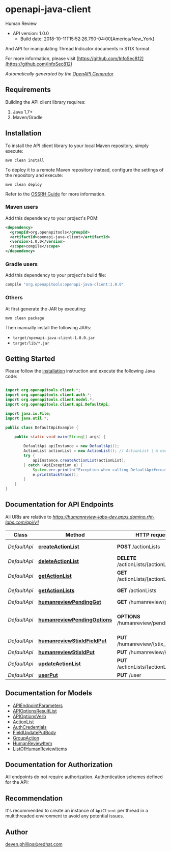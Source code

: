 # openapi-java-client

Human Review
- API version: 1.0.0
  - Build date: 2018-10-11T15:52:26.790-04:00[America/New_York]

And API for manipulating Thread Indicator documents in STIX format

  For more information, please visit [https://github.com/InfoSec812](https://github.com/InfoSec812)

*Automatically generated by the [OpenAPI Generator](https://openapi-generator.tech)*


## Requirements

Building the API client library requires:
1. Java 1.7+
2. Maven/Gradle

## Installation

To install the API client library to your local Maven repository, simply execute:

```shell
mvn clean install
```

To deploy it to a remote Maven repository instead, configure the settings of the repository and execute:

```shell
mvn clean deploy
```

Refer to the [OSSRH Guide](http://central.sonatype.org/pages/ossrh-guide.html) for more information.

### Maven users

Add this dependency to your project's POM:

```xml
<dependency>
  <groupId>org.openapitools</groupId>
  <artifactId>openapi-java-client</artifactId>
  <version>1.0.0</version>
  <scope>compile</scope>
</dependency>
```

### Gradle users

Add this dependency to your project's build file:

```groovy
compile "org.openapitools:openapi-java-client:1.0.0"
```

### Others

At first generate the JAR by executing:

```shell
mvn clean package
```

Then manually install the following JARs:

* `target/openapi-java-client-1.0.0.jar`
* `target/lib/*.jar`

## Getting Started

Please follow the [installation](#installation) instruction and execute the following Java code:

```java

import org.openapitools.client.*;
import org.openapitools.client.auth.*;
import org.openapitools.client.model.*;
import org.openapitools.client.api.DefaultApi;

import java.io.File;
import java.util.*;

public class DefaultApiExample {

    public static void main(String[] args) {
        
        DefaultApi apiInstance = new DefaultApi();
        ActionList actionList = new ActionList(); // ActionList | A new `ActionList` to be created.
        try {
            apiInstance.createActionList(actionList);
        } catch (ApiException e) {
            System.err.println("Exception when calling DefaultApi#createActionList");
            e.printStackTrace();
        }
    }
}

```

## Documentation for API Endpoints

All URIs are relative to *https://humanreview-labs-dev.apps.domino.rht-labs.com/api/v1*

Class | Method | HTTP request | Description
------------ | ------------- | ------------- | -------------
*DefaultApi* | [**createActionList**](docs/DefaultApi.md#createActionList) | **POST** /actionLists | Create a ActionList
*DefaultApi* | [**deleteActionList**](docs/DefaultApi.md#deleteActionList) | **DELETE** /actionLists/{actionListId} | Delete a ActionList
*DefaultApi* | [**getActionList**](docs/DefaultApi.md#getActionList) | **GET** /actionLists/{actionListId} | Get a ActionList
*DefaultApi* | [**getActionLists**](docs/DefaultApi.md#getActionLists) | **GET** /actionLists | List All ActionLists
*DefaultApi* | [**humanreviewPendingGet**](docs/DefaultApi.md#humanreviewPendingGet) | **GET** /humanreview/pending | 
*DefaultApi* | [**humanreviewPendingOptions**](docs/DefaultApi.md#humanreviewPendingOptions) | **OPTIONS** /humanreview/pending | Return endpoint API documents
*DefaultApi* | [**humanreviewStixIdFieldPut**](docs/DefaultApi.md#humanreviewStixIdFieldPut) | **PUT** /humanreview/{stix_id}/{field} | 
*DefaultApi* | [**humanreviewStixIdPut**](docs/DefaultApi.md#humanreviewStixIdPut) | **PUT** /humanreview/{stix_id} | 
*DefaultApi* | [**updateActionList**](docs/DefaultApi.md#updateActionList) | **PUT** /actionLists/{actionListId} | Update a ActionList
*DefaultApi* | [**userPut**](docs/DefaultApi.md#userPut) | **PUT** /user | 


## Documentation for Models

 - [APIEndpointParameters](docs/APIEndpointParameters.md)
 - [APIOptionsResultList](docs/APIOptionsResultList.md)
 - [APIOptionsVerb](docs/APIOptionsVerb.md)
 - [ActionList](docs/ActionList.md)
 - [AuthCredentials](docs/AuthCredentials.md)
 - [FieldUpdatePutBody](docs/FieldUpdatePutBody.md)
 - [GroupAction](docs/GroupAction.md)
 - [HumanReviewItem](docs/HumanReviewItem.md)
 - [ListOfHumanReviewItems](docs/ListOfHumanReviewItems.md)


## Documentation for Authorization

All endpoints do not require authorization.
Authentication schemes defined for the API:

## Recommendation

It's recommended to create an instance of `ApiClient` per thread in a multithreaded environment to avoid any potential issues.

## Author

deven.phillips@redhat.com

